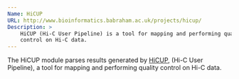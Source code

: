 ```yaml
---
Name: HiCUP
URL: http://www.bioinformatics.babraham.ac.uk/projects/hicup/
Description: >
    HiCUP (Hi-C User Pipeline) is a tool for mapping and performing quality
    control on Hi-C data.
---
```


The HiCUP module parses results generated by
[HiCUP](http://www.bioinformatics.babraham.ac.uk/projects/hicup/),
(Hi-C User Pipeline), a tool for mapping and performing quality
control on Hi-C data.